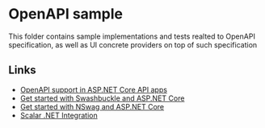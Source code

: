 # OpenAPI sample

This folder contains sample implementations and tests realted to OpenAPI specification, as well as UI concrete providers on top of such specification

## Links

- [OpenAPI support in ASP.NET Core API apps](https://learn.microsoft.com/en-us/aspnet/core/fundamentals/openapi/overview?view=aspnetcore-8.0)
- [Get started with Swashbuckle and ASP.NET Core](https://learn.microsoft.com/en-us/aspnet/core/tutorials/getting-started-with-swashbuckle?view=aspnetcore-8.0&tabs=visual-studio)
- [Get started with NSwag and ASP.NET Core](https://learn.microsoft.com/en-us/aspnet/core/tutorials/getting-started-with-nswag?view=aspnetcore-8.0&tabs=visual-studio)
- [Scalar .NET Integration](https://guides.scalar.com/scalar/scalar-api-references/net-integration)